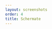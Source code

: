 ```yaml
---
layout: screenshots
order: 4
title: Schermate
---
```

  <a href="/resources/gnome-appfolders-manager/archive/latest/italian/main.png"
    data-caption="Finestra principale"></a>
  <a href="/resources/gnome-appfolders-manager/archive/latest/italian/create-folder.png"
    data-caption="Finestra per la creazione di una nuova cartella"></a>
  <a href="/resources/gnome-appfolders-manager/archive/latest/italian/add-applications.png"
    data-caption="Finestra per l'aggiunta di nuove applicazioni"></a>
  <a href="/resources/gnome-appfolders-manager/archive/latest/italian/gnome-shell-appfolder.png"
    data-caption="Nuova cartella applicazioni su GNOME Shell"></a>
  <a href="/resources/gnome-appfolders-manager/archive/latest/italian/shortcuts.png"
    data-caption="Finestra delle scorciatoie"></a>
  <a href="/resources/gnome-appfolders-manager/archive/latest/italian/about.png"
    data-caption="Finestra delle informazioni"></a>
